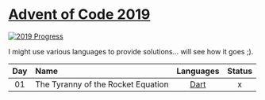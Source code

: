 [Advent of Code 2019](https://adventofcode.com/2019)
========================


[![2019 Progress](https://img.shields.io/endpoint?url=https://raw.githubusercontent.com/bialas1993/AdventOfCode2019/master/.github/badges.json)](./src/)

I might use various languages to provide solutions... will see how it goes ;).

| Day | Name                                                         |            Languages          | Status |
|:---:|:-------------------------------------------------------------|:-----------------------------:|:------:|
| 01  | The Tyranny of the Rocket Equation                           | [Dart](src/day01/day01.dart)  |    x   |
